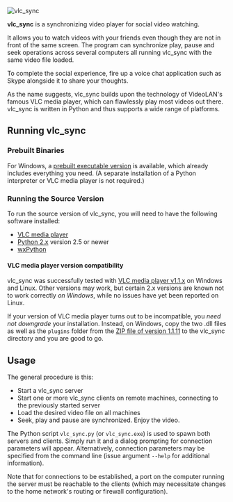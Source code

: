 ![vlc_sync](http://www.power-xs.net/opcode/nop/software/external/vlc-sync.jpg)

**vlc_sync** is a synchronizing video player for social video watching.

It allows you to watch videos with your friends even though they are not in front of the same screen. The program can synchronize play, pause and seek operations across several computers all running vlc\_sync with the same video file loaded. 

To complete the social experience, fire up a voice chat application such as Skype alongside it to share your thoughts.

As the name suggests, vlc\_sync builds upon the technology of VideoLAN's famous VLC media player, which can flawlessly play most videos out there. vlc\_sync is written in Python and thus supports a wide range of platforms.

## Running vlc_sync ##

### Prebuilt Binaries ###

For Windows, a [prebuilt executable version](http://www.power-xs.net/opcode/nop/software/downloads/vlc_sync.zip) is available, which already includes everything you need. (A separate installation of a Python interpreter or VLC media player is not required.) 

### Running the Source Version ###

To run the source version of vlc_sync, you will need to have the following software installed:

- [VLC media player](http://www.videolan.org/vlc/index.html)
- [Python 2.x](https://www.python.org/downloads/) version 2.5 or newer
- [wxPython](http://www.wxpython.org/)

#### VLC media player version compatibility ####

vlc_sync was successfully tested with [VLC media player v1.1.x](http://download.videolan.org/pub/videolan/vlc/1.1.11/) on Windows and Linux. Other versions may work, but certain 2.x versions are known not to work correctly *on Windows*, while no issues have yet been reported on Linux. 

If your version of VLC media player turns out to be incompatible, you *need not downgrade* your installation. Instead, on Windows, copy the two .dll files as well as the `plugins` folder from the [ZIP file of version 1.1.11](http://download.videolan.org/pub/videolan/vlc/1.1.11/win32/vlc-1.1.11-win32.zip) to the vlc\_sync directory and you are good to go. 

## Usage ##

The general procedure is this:

- Start a vlc\_sync server
- Start one or more vlc\_sync clients on remote machines, connecting to the previously started server
- Load the desired video file on all machines
- Seek, play and pause are synchronized. Enjoy the video.

The Python script `vlc_sync.py` (or `vlc_sync.exe`) is used to spawn both servers and clients. Simply run it and a dialog prompting for connection parameters will appear. Alternatively, connection parameters may be specified from the command line (issue argument `--help` for additional information). 

Note that for connections to be established, a port on the computer running the server must be reachable to the clients (which may necessitate changes to the home network's routing or firewall configuration).
